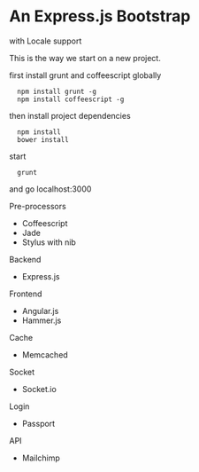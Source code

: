 An Express.js Bootstrap
======
with Locale support

This is the way we start on a new project.

first install grunt and coffeescript globally

```
  npm install grunt -g
  npm install coffeescript -g
```

then install project dependencies

```
  npm install
  bower install
```

start

```
  grunt
```

and go localhost:3000

Pre-processors 
- Coffeescript
- Jade
- Stylus with nib

Backend
- Express.js

Frontend
- Angular.js
- Hammer.js

Cache
- Memcached

Socket
- Socket.io

Login
- Passport

API
- Mailchimp

